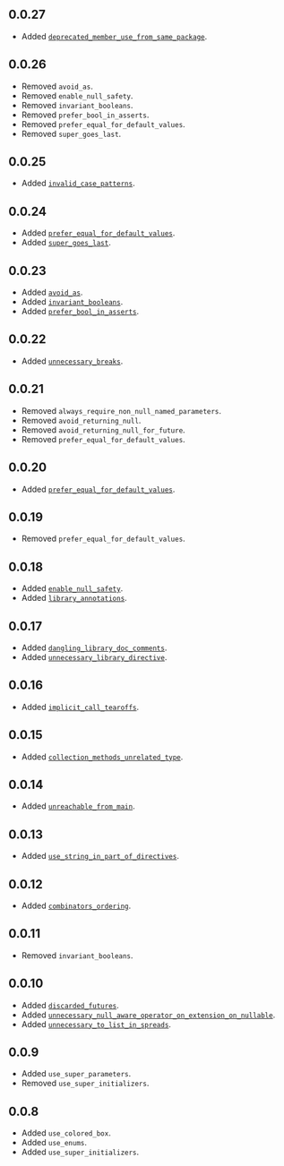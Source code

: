 ## 0.0.27
- Added [`deprecated_member_use_from_same_package`](https://dart-lang.github.io/linter/lints/deprecated_member_use_from_same_package.html).


## 0.0.26

- Removed `avoid_as`.
- Removed `enable_null_safety`.
- Removed `invariant_booleans`.
- Removed `prefer_bool_in_asserts`.
- Removed `prefer_equal_for_default_values`.
- Removed `super_goes_last`.

## 0.0.25
- Added [`invalid_case_patterns`](https://dart-lang.github.io/linter/lints/invalid_case_patterns.html).


## 0.0.24
- Added [`prefer_equal_for_default_values`](https://dart-lang.github.io/linter/lints/prefer_equal_for_default_values.html).
- Added [`super_goes_last`](https://dart-lang.github.io/linter/lints/super_goes_last.html).


## 0.0.23
- Added [`avoid_as`](https://dart-lang.github.io/linter/lints/avoid_as.html).
- Added [`invariant_booleans`](https://dart-lang.github.io/linter/lints/invariant_booleans.html).
- Added [`prefer_bool_in_asserts`](https://dart-lang.github.io/linter/lints/prefer_bool_in_asserts.html).


## 0.0.22
- Added [`unnecessary_breaks`](https://dart-lang.github.io/linter/lints/unnecessary_breaks.html).


## 0.0.21

- Removed `always_require_non_null_named_parameters`.
- Removed `avoid_returning_null`.
- Removed `avoid_returning_null_for_future`.
- Removed `prefer_equal_for_default_values`.

## 0.0.20
- Added [`prefer_equal_for_default_values`](https://dart-lang.github.io/linter/lints/prefer_equal_for_default_values.html).


## 0.0.19

- Removed `prefer_equal_for_default_values`.

## 0.0.18
- Added [`enable_null_safety`](https://dart-lang.github.io/linter/lints/enable_null_safety.html).
- Added [`library_annotations`](https://dart-lang.github.io/linter/lints/library_annotations.html).


## 0.0.17
- Added [`dangling_library_doc_comments`](https://dart-lang.github.io/linter/lints/dangling_library_doc_comments.html).
- Added [`unnecessary_library_directive`](https://dart-lang.github.io/linter/lints/unnecessary_library_directive.html).


## 0.0.16
- Added [`implicit_call_tearoffs`](https://dart-lang.github.io/linter/lints/implicit_call_tearoffs.html).


## 0.0.15
- Added [`collection_methods_unrelated_type`](https://dart-lang.github.io/linter/lints/collection_methods_unrelated_type.html).


## 0.0.14
- Added [`unreachable_from_main`](https://dart-lang.github.io/linter/lints/unreachable_from_main.html).


## 0.0.13
- Added [`use_string_in_part_of_directives`](https://dart-lang.github.io/linter/lints/use_string_in_part_of_directives.html).


## 0.0.12
- Added [`combinators_ordering`](https://dart-lang.github.io/linter/lints/combinators_ordering.html).


## 0.0.11

- Removed `invariant_booleans`.

## 0.0.10
- Added [`discarded_futures`](https://dart-lang.github.io/linter/lints/discarded_futures.html).
- Added [`unnecessary_null_aware_operator_on_extension_on_nullable`](https://dart-lang.github.io/linter/lints/unnecessary_null_aware_operator_on_extension_on_nullable.html).
- Added [`unnecessary_to_list_in_spreads`](https://dart-lang.github.io/linter/lints/unnecessary_to_list_in_spreads.html).


## 0.0.9
- Added `use_super_parameters`.
- Removed `use_super_initializers`.

## 0.0.8
- Added `use_colored_box`.
- Added `use_enums`.
- Added `use_super_initializers`.
  
  
  
  
  
  
  
  
  
  
  
  
  
  
  
  
  
  